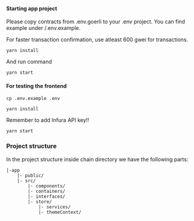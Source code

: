 #### Starting app project

Please copy contracts from .env.goerli to your .env project. You can find example under /.env.example.

For faster transaction confirmation, use atleast 600 gwei for transactions.

```
yarn install
```

And run command

```
yarn start
```

#### For testing the frontend

```
cp .env.example .env
```

```
yarn install
```

Remember to add Infura API key!!

```
yarn start
```

### Project structure

In the project structure inside chain directory we have the following parts:

```
|-app
	|- public/
	|- src/
		|- components/
		|- containers/
		|- interfaces/
		|- store/
			|- services/
			|- themeContext/

```
